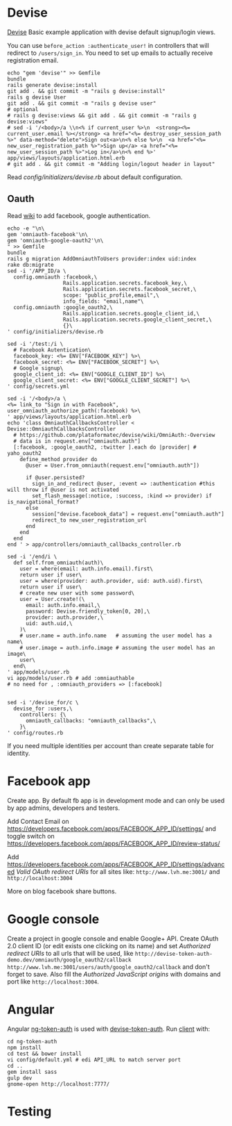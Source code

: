 # Devise

[Devise](https://github.com/plataformatec/devise)
Basic example application with devise default signup/login views.

You can use `before_action :authenticate_user!` in controllers that will redirect to `/users/sign_in`. You need to set up emails to actually receive registration email.



~~~
echo "gem 'devise'" >> Gemfile
bundle
rails generate devise:install
git add . && git commit -m "rails g devise:install"
rails g devise User
git add . && git commit -m "rails g devise user"
# optional
# rails g devise:views && git add . && git commit -m "rails g devise:views"
# sed -i '/<body>/a \\n<% if current_user %>\n  <strong><%= current_user.email %></strong> <a href="<%= destroy_user_session_path %>" data-method="delete">Sign out<a>\n<% else %>\n  <a href="<%= new_user_registration_path %>">Sign up</a> <a href="<%= new_user_session_path %>">Log in</a>\n<% end %>'  app/views/layouts/application.html.erb 
# git add . && git commit -m "Adding login/logout header in layout"
~~~

Read *config/initializers/devise.rb* about default configuration.

## Oauth

Read [wiki](https://github.com/plataformatec/devise/wiki/OmniAuth:-Overview) to add facebook, google authentication.

~~~
echo -e "\n\
gem 'omniauth-facebook'\n\
gem 'omniauth-google-oauth2'\n\
" >> Gemfile
bundle
rails g migration AddOmniauthToUsers provider:index uid:index
rake db:migrate
sed -i '/APP_ID/a \
  config.omniauth :facebook,\
                  Rails.application.secrets.facebook_key,\
                  Rails.application.secrets.facebook_secret,\
                  scope: "public_profile,email",\
                  info_fields: "email,name"\
  config.omniauth :google_oauth2,\
                  Rails.application.secrets.google_client_id,\
                  Rails.application.secrets.google_client_secret,\
                  {}\
' config/initializers/devise.rb

sed -i '/test:/i \
  # Facebook Autentication\
  facebook_key: <%= ENV["FACEBOOK_KEY"] %>\
  facebook_secret: <%= ENV["FACEBOOK_SECRET"] %>\
  # Google signup\
  google_client_id: <%= ENV["GOOGLE_CLIENT_ID"] %>\
  google_client_secret: <%= ENV["GOOGLE_CLIENT_SECRET"] %>\
' config/secrets.yml

sed -i '/<body>/a \
<%= link_to "Sign in with Facebook", user_omniauth_authorize_path(:facebook) %>\
' app/views/layouts/application.html.erb
echo 'class OmniauthCallbacksController < Devise::OmniauthCallbacksController
  # https://github.com/plataformatec/devise/wiki/OmniAuth:-Overview
  # data is in request.env["omniauth.auth"]
  [:facebook, :google_oauth2, :twitter ].each do |provider| # yaho_oauth2
    define_method provider do
      @user = User.from_omniauth(request.env["omniauth.auth"])

      if @user.persisted?
        sign_in_and_redirect @user, :event => :authentication #this will throw if @user is not activated
        set_flash_message(:notice, :success, :kind => provider) if is_navigational_format?
      else
        session["devise.facebook_data"] = request.env["omniauth.auth"]
        redirect_to new_user_registration_url
      end
    end
  end
end ' > app/controllers/omniauth_callbacks_controller.rb

sed -i '/end/i \
  def self.from_omniauth(auth)\
    user = where(email: auth.info.email).first\
    return user if user\
    user = where(provider: auth.provider, uid: auth.uid).first\
    return user if user\
    # create new user with some password\
    user = User.create!(\
      email: auth.info.email,\
      password: Devise.friendly_token[0, 20],\
      provider: auth.provider,\
      uid: auth.uid,\
    )\
    # user.name = auth.info.name   # assuming the user model has a name\
    # user.image = auth.info.image # assuming the user model has an image\
    user\
  end\
' app/models/user.rb
vi app/models/user.rb # add :omniauthable
# no need for , :omniauth_providers => [:facebook]


sed -i '/devise_for/c \
  devise_for :users,\
    controllers: {\
      omniauth_callbacks: "omniauth_callbacks",\
    }\
' config/routes.rb
~~~

If you need multiple identities per account than create separate table for identity.

# Facebook app

Create app. By default fb app is in development mode and can only be used by app admins, developers and testers.

Add Contact Email on https://developers.facebook.com/apps/FACEBOOK_APP_ID/settings/
and toggle switch on https://developers.facebook.com/apps/FACEBOOK_APP_ID/review-status/

Add https://developers.facebook.com/apps/FACEBOOK_APP_ID/settings/advanced *Valid OAuth redirect URIs* for all sites like: `http://www.lvh.me:3001/` and `http://localhost:3004`

More on blog facebook share buttons.
 
# Google console

Create a project in google console and enable Google+ API. Create OAuth 2.0 client ID (or edit exists one clicking on its name) and set *Authorized redirect URIs* to all urls that will be used, like `http://devise-token-auth-demo.dev/omniauth/google_oauth2/callback` `http://www.lvh.me:3001/users/auth/google_oauth2/callback` and don't forget to save.
Also fill the *Authorized JavaScript origins* with domains and port like `http://localhost:3004`.

# Angular

Angular [ng-token-auth](https://github.com/lynndylanhurley/ng-token-auth) is used with [devise-token-auth](https://github.com/lynndylanhurley/devise_token_auth).
Run [client](https://github.com/lynndylanhurley/ng-token-auth#development) with:

~~~
cd ng-token-auth
npm install
cd test && bower install
vi config/default.yml # edi API_URL to match server port
cd ..
gem install sass
gulp dev
gnome-open http://localhost:7777/
~~~

# Testing

